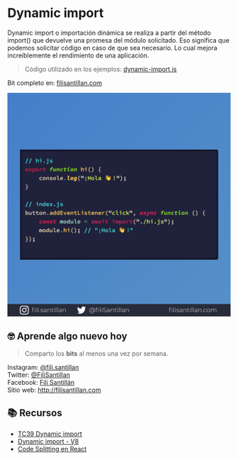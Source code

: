 # Dynamic import

Dynamic import o importación dinámica se realiza a partir del método import() que devuelve una promesa del módulo solicitado. Eso significa que podemos solicitar código en caso de que sea necesario. Lo cual mejora increíblemente el rendimiento de una aplicación.

> Código utilizado en los ejemplos: [dynamic-import.js](dynamic-import.js)

Bit completo en: [filisantillan.com](https://filisantillan.com/bits/dynamic-import/)

![Global This](./dynamic-import.png)

## 🤓 Aprende algo nuevo hoy

> Comparto los **bits** al menos una vez por semana.

Instagram: [@fili.santillan](https://www.instagram.com/fili.santillan/)  
Twitter: [@FiliSantillan](https://twitter.com/FiliSantillan)  
Facebook: [Fili Santillán](https://www.facebook.com/FiliSantillan96/)  
Sitio web: http://filisantillan.com

## 📚 Recursos

-   [TC39 Dynamic import](https://github.com/tc39/proposal-dynamic-import)
-   [Dynamic import - V8](https://v8.dev/features/dynamic-import)
-   [Code Splitting en React](https://reactjs.org/docs/code-splitting.html)
